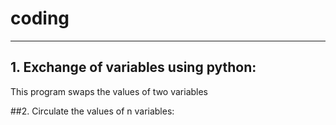 # coding
---
## 1. Exchange of variables using python:
  This program swaps the values of two variables

##2. Circulate the values of n variables:
